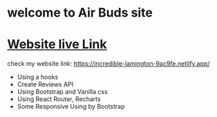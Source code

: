 # welcome to Air Buds site

# [Website live Link](https://incredible-lamington-9ac9fe.netlify.app/)
check my website link: https://incredible-lamington-9ac9fe.netlify.app/

* Using a hooks
* Create Reviews API
* Using Bootstrap and Vanilla css
* Using React Router, Recharts
* Some Responsive Using by Bootstrap 

